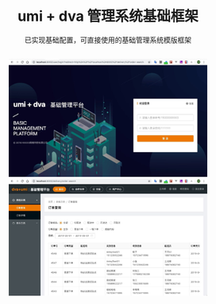 
<h1 align="center">umi + dva 管理系统基础框架</h1>

<div align="center">已实现基础配置，可直接使用的基础管理系统模版框架</div>

## 

<div align="center">

<p float="left">

<img src="./src/assets/images/login-china.jpg" width="400px">

<img src="./src/assets/images/page-china.jpg" width="400px">

</p>

</div>


